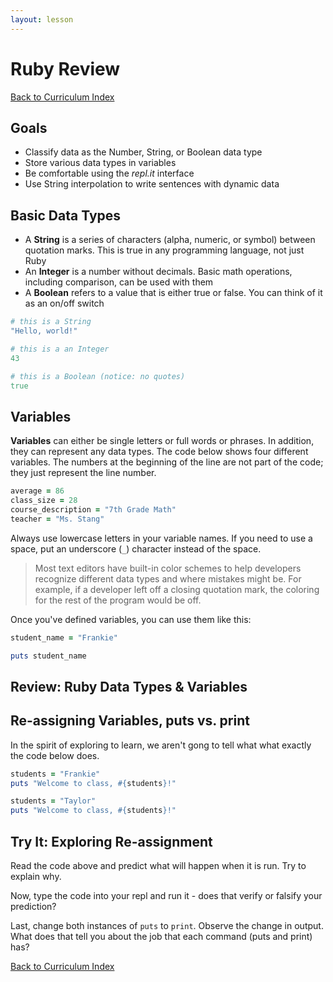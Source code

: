 ```yaml
---
layout: lesson
---
```


# Ruby Review

<a href="../">Back to Curriculum Index</a>

## Goals

- Classify data as the Number, String, or Boolean data type
- Store various data types in variables
- Be comfortable using the _repl.it_ interface
- Use String interpolation to write sentences with dynamic data

## Basic Data Types

- A **String** is a series of characters (alpha, numeric, or symbol) between quotation marks. This is true in any programming language, not just Ruby
- An **Integer** is a number without decimals. Basic math operations, including comparison, can be used with them
- A **Boolean** refers to a value that is either true or false. You can think of it as an on/off switch

```ruby
# this is a String
"Hello, world!"

# this is a an Integer
43

# this is a Boolean (notice: no quotes)
true
```

## Variables

 **Variables** can either be single letters or full words or phrases. In addition, they can represent any data types. The code below shows four different variables. The numbers at the beginning of the line are not part of the code; they just represent the line number.

```ruby
average = 86
class_size = 28
course_description = "7th Grade Math"
teacher = "Ms. Stang"
```

Always use lowercase letters in your variable names. If you need to use a space, put an underscore (`_`) character instead of the space.

> Most text editors have built-in color schemes to help developers recognize different data types and where mistakes might be. For example, if a developer left off a closing quotation mark, the coloring for the rest of the program would be off.

Once you've defined variables, you can use them like this:

```ruby
student_name = "Frankie"

puts student_name
```

<div class="try-it-new">
  <h2>Review: Ruby Data Types & Variables</h2>
</div>

## Re-assigning Variables, puts vs. print

In the spirit of exploring to learn, we aren't gong to tell what what exactly the code below does.

```ruby
students = "Frankie"
puts "Welcome to class, #{students}!"

students = "Taylor"
puts "Welcome to class, #{students}!"
```

<div class="try-it-new">
  <h2>Try It: Exploring Re-assignment</h2>
  <p>Read the code above and predict what will happen when it is run. Try to explain why.</p>
  <p>Now, type the code into your repl and run it - does that verify or falsify your prediction?</p>
  <p>Last, change both instances of <code>puts</code> to <code>print</code>. Observe the change in output. What does that tell you about the job that each command (puts and print) has?</p>
</div>

<a href="../">Back to Curriculum Index</a>
